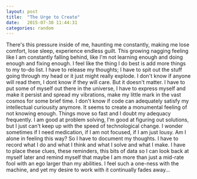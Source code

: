 ```yaml
---
layout: post
title:  "The Urge to Create"
date:   2015-07-30 11:44:31
categories: random
---
```


There's this pressure inside of me, haunting me constantly, making me lose comfort, lose sleep, experience endless guilt. This growing nagging feeling like I am constantly falling behind, like I'm not learning enough and doing enough and fixing enough. I feel like the thing I do best is add more things to my to-do list.
I have to release my thoughts; I have to spit out the stuff going through my head or it just might really explode. I don't know if anyone will read them, I dont know if they will care. But it doesn't matter. I have to put some of myself out there in the universe, I have to express myself and make it persist and spread my vibrations, make my little mark in the vast cosmos for some brief time.
I don't know if code can adequately satisfy my intellectual curiousity anymore. It seems to create a monumental feeling of not knowing enough. Things move so fast and I doubt my adequacy frequently. I am good at problem solving, I'm good at figuring out solutions, but I just can't keep up with the speed of technological change. I wonder sometimes if I need medication, if I am not focused, if I am just lousy. Am I alone in feeling this way?
So I have to document my thoughts. I have to record what I do and what I think and what I solve and what I make. I have to place these clues, these reminders, this bits of data so I can look back at myself later and remind myself that maybe I am more than just a mid-rate fool with an ego larger than my abilities.
I feel such a one-ness with the machine, and yet my desire to work with it continually fades away...
